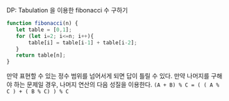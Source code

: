  DP: Tabulation 을 이용한 fibonacci 수 구하기
 ```js
 function fibonacci(n) {
    let table = [0,1];
    for (let i=2; i<=n; i++){
        table[i] = table[i-1] + table[i-2];
    }
    return table[n];
}
```

만약 표현할 수 있는 정수 범위를 넘어서게 되면 답이 틀릴 수 있다.
만약 나머지를 구해야 하는 문제일 경우, 나머지 연산의 다음 성질을 이용한다.
`(A + B) % C = ( ( A % C ) + ( B % C) ) % C`
